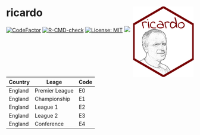 
<!-- README.md is generated from README.Rmd. Please edit that file -->

# ricardo <img src='man/figures/logo.png' align="right" height="189" />

<!-- badges: start -->

[![CodeFactor](https://www.codefactor.io/repository/github/jvieroe/ricardo/badge)](https://www.codefactor.io/repository/github/jvieroe/ricardo)
[![R-CMD-check](https://github.com/jvieroe/ricardo/workflows/R-CMD-check/badge.svg)](https://github.com/jvieroe/ricardo/actions)
[![License:
MIT](https://img.shields.io/badge/license-MIT-blue.svg)](https://cran.r-project.org/web/licenses/MIT)
[![](https://img.shields.io/badge/lifecycle-experimental-orange.svg)](https://lifecycle.r-lib.org/articles/stages.html#experimental)
<!-- badges: end -->

| Country | Leage          | Code |
|---------|----------------|------|
| England | Premier League | E0   |
| England | Championship   | E1   |
| England | League 1       | E2   |
| England | League 2       | E3   |
| England | Conference     | E4   |
